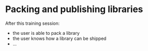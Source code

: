 # Packing and publishing libraries

After this training session:

- the user is able to pack a library
- the user knows how a library can be shipped
- ...
